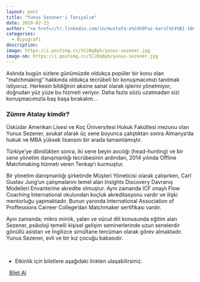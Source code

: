 ```yaml
---
layout: post
title: "Yunus Sezener'i Tanıyalım"
date: 2019-02-23
author: "<a href=//tr.linkedin.com/in/mustafa-o%C4%9Fuz-karsl%C4%B1-166380172 target=_blank>Mustafa Oğuz Karslı</a>"
categories:
  - Biyografi
description:
image: https://i.postimg.cc/tCJ8q8ph/yunus-sezener.jpg
image-sm: https://i.postimg.cc/tCJ8q8ph/yunus-sezener.jpg
---
```


Aslında bugün sizlere günümüzde oldukça popüler bir konu olan “matchmaking” hakkında oldukça
tecrübeli bir konuşmacımızı tanıtmak istiyoruz. Herkesin bildiğinin aksine sanal olarak işlerini
yönetmiyor, doğrudan yüz yüze bu hizmeti veriyor. Daha fazla sözü uzatmadan sizi konuşmacımızla
baş başa bırakalım…

### Zümre Atalay kimdir?

Üsküdar Amerikan Lisesi ve Koç Üniversitesi Hukuk Fakültesi mezunu olan Yunus Sezener, avukat
olarak üç sene boyunca çalıştıktan sonra Almanya’da hukuk ve MBA yüksek lisansını bir arada
tamamlamıştır.

Türkiye’ye döndükten sonra, iki sene beyin avcılığı (head-hunting) ve bir sene yönetim danışmanlığı
tecrübesinin ardından, 2014 yılında Offline Matchmaking hizmeti veren Tenkap’ı kurmuştur.

Bir yönetim danışmanlığı şirketinde Müşteri Yöneticisi olarak çalışırken, Carl Gustav Jung’un
çalışmalarını temel alan Insights Discovery Davranış Modelleri Envanterine akredite olmuştur. Aynı
zamanda ICF onaylı Flow Coaching International okulundan koçluk akreditasyonu vardır ve ilişki
mentorluğu yapmaktadır. Bunun yanında International Association of Proffessions Carreer
College’dan Matchmaker sertifikası vardır.

Aynı zamanda; mikro mimik, yalan ve vücut dili konusunda eğitim alan Sezener, psikoloji temelli
kişisel gelişim seminerlerinde uzun senelerdir gönüllü asistan ve İngilizce simültane tercüman olarak
görev almaktadır. Yunus Sezener, evli ve bir kız çocuğu babasıdır.

&nbsp;&nbsp;&nbsp;

- Etkinlik için biletlere aşağıdaki linkten ulaşabilirsiniz.

<i class="fa fa-lg fa-ticket" aria-hidden="true"></i>&nbsp; <a href="https://www.biletino.com/event/eventdetail/6381?t=banner" target="_blank"> Bilet Al</a>
